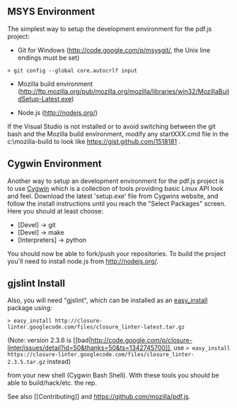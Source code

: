 ## MSYS Environment

The simplest way to setup the development environment for the pdf.js project:

* Git for Windows (http://code.google.com/p/msysgit/, the Unix line endings must be set)

```> git config --global core.autocrlf input```

* Mozilla build environment (http://ftp.mozilla.org/pub/mozilla.org/mozilla/libraries/win32/MozillaBuildSetup-Latest.exe)

* Node.js (http://nodejs.org/)

If the Visual Studio is not installed or to avoid switching between the git bash and the Mozilla build environment, modify any startXXX.cmd file in the c:\mozilla-build to look like https://gist.github.com/1518181 .

## Cygwin Environment
Another way to setup an development environment for the pdf.js project is to use [Cygwin](http://www.cygwin.com/) which is a collection of tools providing basic Linux API look and feel.
Download the latest 'setup.exe' file from Cygwins website, and follow the install instructions until you reach the "Select Packages" screen. Here you should at least choose:

  * [Devel] -> git
  * [Devel] -> make
  * [Interpreters] -> python

You should now be able to fork/push your repositories. To build the project you'll need to install node.js from http://nodejs.org/.

## gjslint Install

Also, you will need "gjslint", which can be installed as an [easy_install](http://peak.telecommunity.com/DevCenter/EasyInstall#installing-easy-install) package using:

```> easy_install http://closure-linter.googlecode.com/files/closure_linter-latest.tar.gz```

(Note: version 2.3.6 is [[bad|http://code.google.com/p/closure-linter/issues/detail?id=50&thanks=50&ts=1342745700]], use ```> easy_install https://closure-linter.googlecode.com/files/closure_linter-2.3.5.tar.gz``` instead)

from your new shell (Cygwin Bash Shell). With these tools you should be able to build/hack/etc. the rep.


See also [[Contributing]] and https://github.com/mozilla/pdf.js. 